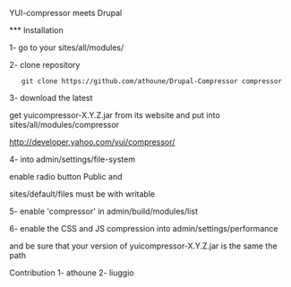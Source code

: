 YUI-compressor meets Drupal


*** Installation


1-  go to your sites/all/modules/

2-  clone repository

       git clone https://github.com/athoune/Drupal-Compressor compressor

3-  download the latest 

get yuicompressor-X.Y.Z.jar from its website and put into  sites/all/modules/compressor

http://developer.yahoo.com/yui/compressor/



4-  into  admin/settings/file-system

enable radio button Public and

sites/default/files  must be with writable


5- enable 'compressor' in admin/build/modules/list 

6- enable the CSS and JS compression into admin/settings/performance

and be sure that your version of yuicompressor-X.Y.Z.jar is the same the path


Contribution
1- athoune
2- liuggio




